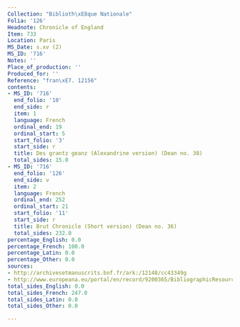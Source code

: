 ```yaml
---
Collection: "Biblioth\xE8que Nationale"
Folia: '126'
Headnote: Chronicle of England
Item: 733
Location: Paris
MS_Date: s.xv (2)
MS_ID: '716'
Notes: ''
Place_of_production: ''
Produced_for: ''
Reference: "fran\xE7. 12156"
contents:
- MS_ID: '716'
  end_folio: '10'
  end_side: r
  item: 1
  language: French
  ordinal_end: 19
  ordinal_start: 5
  start_folio: '3'
  start_side: r
  title: Des grantz geanz (Alexandrine version) (Dean no. 38)
  total_sides: 15.0
- MS_ID: '716'
  end_folio: '126'
  end_side: v
  item: 2
  language: French
  ordinal_end: 252
  ordinal_start: 21
  start_folio: '11'
  start_side: r
  title: Brut Chronicle (Short version) (Dean no. 36)
  total_sides: 232.0
percentage_English: 0.0
percentage_French: 100.0
percentage_Latin: 0.0
percentage_Other: 0.0
sources:
- http://archivesetmanuscrits.bnf.fr/ark:/12148/cc43349g
- http://www.europeana.eu/portal/en/record/9200365/BibliographicResource_2000081595253.html
total_sides_English: 0.0
total_sides_French: 247.0
total_sides_Latin: 0.0
total_sides_Other: 0.0

---
```

